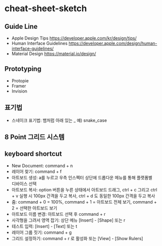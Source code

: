 # cheat-sheet-sketch

## Guide Line
- Apple Design Tips https://developer.apple.com/kr/design/tips/
- Human Interface Guidelines https://developer.apple.com/design/human-interface-guidelines/
- Material Design https://material.io/design/

## Prototyping
- Protopie
- Framer
- Invision

## 표기법
- 스네이크 표기법: 뱀처럼 아래 있는 _ 예) snake_case

## 8 Point 그리드 시스템

## keyboard shortcut
- New Document: command + n
- 레이어 찾기: command + f
- 아트보드 생성: a를 누르고 우측 인스펙터 상단에 드롭다운 메뉴를 통해 플랫폼별 디바이스 선택
- 아트보드 복사: option 버튼을 누른 상태에서 아트보드 드래그, ctrl + c 그리고 ctrl + v 실행 시 100px 간격을 두고 복사, ctrl + d 도 동일한 100px 간격을 두고 복사
- 줌: command + 0 = 100%, command + 1 = 아트보드 전체 보기, command + 2 = 선택한 아트보드 보기
- 아트보드 이름 변경: 아트보드 선택 후 command + r
- 사각형을 그려서 영역 잡기: 상단 메뉴 [Insert] - [Shape] 또는 r
- 테스트 입력: [Insert] - [Text] 또는 t
- 레이어 그룹 짓기: command + g
- 그리드 설정하기: command + r 로 활성화 또는 [View] - [Show Rulers]
